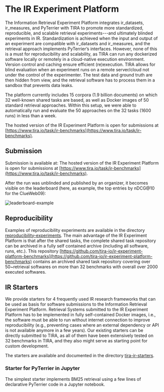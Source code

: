 # The IR Experiment Platform

The Information Retrieval Experiment Platform integrates ir_datasets, ir_measures, and PyTerrier with TIRA to promote more standardized, reproducible, and scalable retrieval experiments---and ultimately blinded experiments in IR. Standardization is achieved when the input and output of an experiment are compatible with ir_datasets and ir_measures, and the retrieval approach implements PyTerrier’s interfaces. However, none of this is a must for reproducibility and scalability, as TIRA can run any dockerized software locally or remotely in a cloud-native execution environment. Version control and caching ensure efficient (re)execution. TIRA allows for blind evaluation when an experiment runs on a remote server/cloud not under the control of the experimenter. The test data and ground truth are then hidden from view, and the retrieval
software has to process them in a sandbox that prevents data leaks.

The platform currently includes 15 corpora (1.9 billion documents) on which 32 well-known shared tasks are based, as well as Docker images of 50 standard retrieval approaches. Within this setup, we were able to automatically run and evaluate the 50 approaches on the 32 tasks (1600 runs) in less than a week.

The hosted version of the IR Experiment Platform is open for submissions at [https://www.tira.io/task/ir-benchmarks](https://www.tira.io/task/ir-benchmarks).

## Submission

Submission is available at: The hosted version of the IR Experiment Platform is open for submissions at [https://www.tira.io/task/ir-benchmarks](https://www.tira.io/task/ir-benchmarks).

After the run was unblinded and published by an organizer, it becomes visible on the leaderboard (here, as example, the top entries by nDCG@10 for the ClueWeb09):

![leaderboard-example](https://user-images.githubusercontent.com/10050886/221593767-fa405b12-2f46-4348-a036-43027000c882.png)



## Reproducibility

Examples of reproducibility experiments are available in the directory [reproducibility-experiments](reproducibility-experiments).
The main advantage of the IR Experiment Platform is that after the shared tasks, the complete shared task repository can be archived in a fully self contained archive (including all software, runs, etc.).
This repository [https://github.com/tira-io/ir-experiment-platform-benchmarks](https://github.com/tira-io/ir-experiment-platform-benchmarks) contains an archived shared task repository covering over 50~retrieval softwares on more than 32 benchmarks with overall over 2000 executed softwares.

## IR Starters

We provide starters for 4 frequently used IR research frameworks that can be used as basis for software submissions to the Information Retrieval Experiment Platform. Retrieval Systems submitted to the IR Experiment Platform has to be implemented in fully self-contained Docker images, i.e., the software must be able to run without internet connection to improve reproducibility (e.g., preventing cases where an external dependency or API is not available anymore in a few years). Our existing starters can be directly submitted to TIRA, as all of them have been extensively tested on 32 benchmarks in TIRA, and they also might serve as starting point for custom development.

The starters are available and documented in the directory [tira-ir-starters](tira-ir-starters).

### Starter for PyTerrier in Jupyter

The simplest starter implements BM25 retrieval using a few lines of declarative PyTerrier code in a Jupyter notebook.

